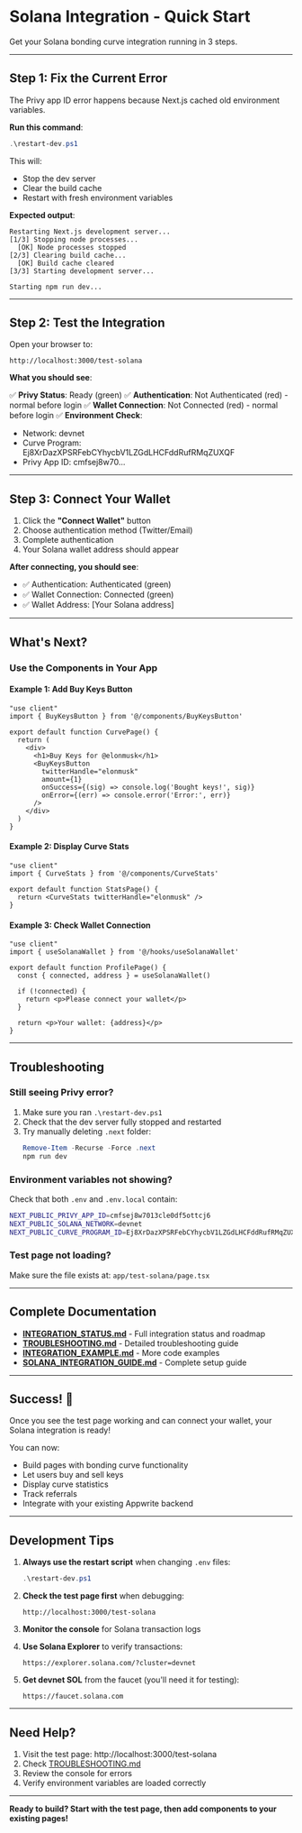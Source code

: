 # Solana Integration - Quick Start

Get your Solana bonding curve integration running in 3 steps.

---

## Step 1: Fix the Current Error

The Privy app ID error happens because Next.js cached old environment variables.

**Run this command**:
```powershell
.\restart-dev.ps1
```

This will:
- Stop the dev server
- Clear the build cache
- Restart with fresh environment variables

**Expected output**:
```
Restarting Next.js development server...
[1/3] Stopping node processes...
  [OK] Node processes stopped
[2/3] Clearing build cache...
  [OK] Build cache cleared
[3/3] Starting development server...

Starting npm run dev...
```

---

## Step 2: Test the Integration

Open your browser to:
```
http://localhost:3000/test-solana
```

**What you should see**:

✅ **Privy Status**: Ready (green)
✅ **Authentication**: Not Authenticated (red) - normal before login
✅ **Wallet Connection**: Not Connected (red) - normal before login
✅ **Environment Check**:
   - Network: devnet
   - Curve Program: Ej8XrDazXPSRFebCYhycbV1LZGdLHCFddRufRMqZUXQF
   - Privy App ID: cmfsej8w70...

---

## Step 3: Connect Your Wallet

1. Click the **"Connect Wallet"** button
2. Choose authentication method (Twitter/Email)
3. Complete authentication
4. Your Solana wallet address should appear

**After connecting, you should see**:
- ✅ Authentication: Authenticated (green)
- ✅ Wallet Connection: Connected (green)
- ✅ Wallet Address: [Your Solana address]

---

## What's Next?

### Use the Components in Your App

#### Example 1: Add Buy Keys Button

```tsx
"use client"
import { BuyKeysButton } from '@/components/BuyKeysButton'

export default function CurvePage() {
  return (
    <div>
      <h1>Buy Keys for @elonmusk</h1>
      <BuyKeysButton
        twitterHandle="elonmusk"
        amount={1}
        onSuccess={(sig) => console.log('Bought keys!', sig)}
        onError={(err) => console.error('Error:', err)}
      />
    </div>
  )
}
```

#### Example 2: Display Curve Stats

```tsx
"use client"
import { CurveStats } from '@/components/CurveStats'

export default function StatsPage() {
  return <CurveStats twitterHandle="elonmusk" />
}
```

#### Example 3: Check Wallet Connection

```tsx
"use client"
import { useSolanaWallet } from '@/hooks/useSolanaWallet'

export default function ProfilePage() {
  const { connected, address } = useSolanaWallet()

  if (!connected) {
    return <p>Please connect your wallet</p>
  }

  return <p>Your wallet: {address}</p>
}
```

---

## Troubleshooting

### Still seeing Privy error?

1. Make sure you ran `.\restart-dev.ps1`
2. Check that the dev server fully stopped and restarted
3. Try manually deleting `.next` folder:
   ```powershell
   Remove-Item -Recurse -Force .next
   npm run dev
   ```

### Environment variables not showing?

Check that both `.env` and `.env.local` contain:
```bash
NEXT_PUBLIC_PRIVY_APP_ID=cmfsej8w7013cle0df5ottcj6
NEXT_PUBLIC_SOLANA_NETWORK=devnet
NEXT_PUBLIC_CURVE_PROGRAM_ID=Ej8XrDazXPSRFebCYhycbV1LZGdLHCFddRufRMqZUXQF
```

### Test page not loading?

Make sure the file exists at: `app/test-solana/page.tsx`

---

## Complete Documentation

- **[INTEGRATION_STATUS.md](./INTEGRATION_STATUS.md)** - Full integration status and roadmap
- **[TROUBLESHOOTING.md](./TROUBLESHOOTING.md)** - Detailed troubleshooting guide
- **[INTEGRATION_EXAMPLE.md](./INTEGRATION_EXAMPLE.md)** - More code examples
- **[SOLANA_INTEGRATION_GUIDE.md](./SOLANA_INTEGRATION_GUIDE.md)** - Complete setup guide

---

## Success! 🎉

Once you see the test page working and can connect your wallet, your Solana integration is ready!

You can now:
- Build pages with bonding curve functionality
- Let users buy and sell keys
- Display curve statistics
- Track referrals
- Integrate with your existing Appwrite backend

---

## Development Tips

1. **Always use the restart script** when changing `.env` files:
   ```powershell
   .\restart-dev.ps1
   ```

2. **Check the test page first** when debugging:
   ```
   http://localhost:3000/test-solana
   ```

3. **Monitor the console** for Solana transaction logs

4. **Use Solana Explorer** to verify transactions:
   ```
   https://explorer.solana.com/?cluster=devnet
   ```

5. **Get devnet SOL** from the faucet (you'll need it for testing):
   ```
   https://faucet.solana.com
   ```

---

## Need Help?

1. Visit the test page: http://localhost:3000/test-solana
2. Check [TROUBLESHOOTING.md](./TROUBLESHOOTING.md)
3. Review the console for errors
4. Verify environment variables are loaded correctly

---

**Ready to build? Start with the test page, then add components to your existing pages!**

